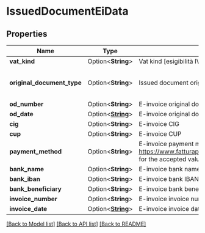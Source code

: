 # IssuedDocumentEiData

## Properties

Name | Type | Description | Notes
------------ | ------------- | ------------- | -------------
**vat_kind** | Option<**String**> | Vat kind [esigibilità IVA] | [optional]
**original_document_type** | Option<**String**> | Issued document original document type | [optional][default to Ordine]
**od_number** | Option<**String**> | E-invoice original document number | [optional]
**od_date** | Option<[**String**](string.md)> | E-invoice original document date | [optional]
**cig** | Option<**String**> | E-invoice CIG | [optional]
**cup** | Option<**String**> | E-invoice CUP | [optional]
**payment_method** | Option<**String**> | E-invoice payment method [required for e-invoices](see https://www.fatturapa.gov.it/export/documenti/fatturapa/v1.2.2/Rappresentazione_Tabellare_FattOrdinaria_V1.2.2.pdf for the accepted values of ModalitaPagamento) | [optional]
**bank_name** | Option<**String**> | E-invoice bank name | [optional]
**bank_iban** | Option<**String**> | E-invoice bank IBAN | [optional]
**bank_beneficiary** | Option<**String**> | E-invoice bank beneficiary | [optional]
**invoice_number** | Option<**String**> | E-invoice invoice number | [optional]
**invoice_date** | Option<[**String**](string.md)> | E-invoice invoice date | [optional]

[[Back to Model list]](../README.md#documentation-for-models) [[Back to API list]](../README.md#documentation-for-api-endpoints) [[Back to README]](../README.md)


